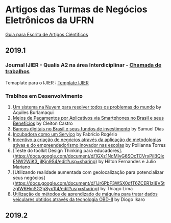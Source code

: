 
# Artigos das Turmas de Negócios Eletrônicos da UFRN

[Guia para Escrita de Artigos Ciêntificos](https://docs.google.com/document/d/1EO0oFDhCDIrdFhSuv943vHrbwlfDpdVDLcz__mHHJdA)


## 2019.1
### Journal IJIER - Qualis A2 na área Interdiciplinar - [Chamada de trabalhos](https://ijier.net/ijier/cfp)
Temaplate para o IJIER : [Template IJIER](https://docs.google.com/document/d/1pVRtEzSiuonfiS08IcdXQHXIYctiCQYpjothuQtrn7k)

### Trablhos em Desenvolvimento

1. [Um sistema na Nuvem para resolver todos os problemas do mundo](https://docs.google.com/document/d/1pVRtEzSiuonfiS08IcdXQHXIYctiCQYpjothuQtrn7k/edit) by Aquiles Burlamaqui
1. [Meios de Pagamentos por Aplicativos via Smartphones no Brasil e seus Benefícios](https://docs.google.com/document/d/1L0_j7MGlVGo2W2eEQm0NwzhgRdqmkm1di42bexq8eCo/edit?usp=sharing) by Cleiton Castro
1. [Bancos digitais no Brasil e seus fundos de investimento](https://docs.google.com/document/d/1Sd-4WvsLIMGwt3yOobKzjFRftkIFocMKKmaGLaV8omk/edit?usp=sharing) by Samuel Dias
1. [Incubadora como um Serviço](https://docs.google.com/document/d/11viSMJb7hw3z4S7byjXUgOWak0u3CKREky9sEldvPuc/edit?usp=sharing) by Fabrício Rogério
1. [Incentivo a criação de negócios através da aplicação de metodologias ativas e do empreendedorismo inovador nas escolas](https://docs.google.com/document/d/17v6HcEmy1x3YfXdTIsUW1ZDGEOUXB-ANDkp3v0ZwEHY/edit?ts=5cde9e14) by Pollianna Torres
1. [Teste do toolkit Design Thinking para educadores].(https://docs.google.com/document/d/1GXz1NdMIvG6SOcTCVrxPilBQlxENW2WiK3_jIKjn9S4/edit?usp=sharing) by Hilton Fernandes e Julio Mariano
1. [Utilizando realidade aumentada com geolocalização para potencializar seus negócios] (https://docs.google.com/document/d/1Jr6PbF3WSX0dfT6ZCER1zI8V5tzgIW6HmSG2g8yp1t4/edit?usp=sharing) by Thiago Lima
1. [Utilização de métodos de aprendizado de máquina para tratar dados veiculares obtidos através da tecnologia OBD-II](https://docs.google.com/document/d/1aufp3bpgUNFGycPyO6dilS8OYI1ABgnSoaNM9DFyMbw/edit?usp=sharing) by Diogo Ikaro
## 2019.2
